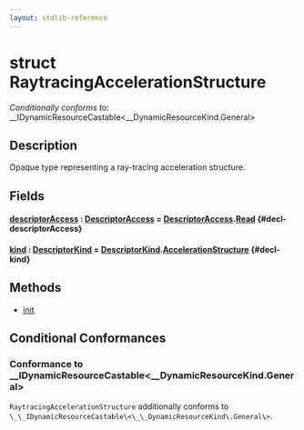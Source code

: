 ```yaml
---
layout: stdlib-reference
---
```


# struct RaytracingAccelerationStructure

*Conditionally conforms to:* \_\_IDynamicResourceCastable\<\_\_DynamicResourceKind\.General\>

## Description

Opaque type representing a ray-tracing acceleration structure.


## Fields

#### [descriptorAccess](/stdlib-reference/types/raytracingaccelerationstructure-0am/descriptoraccess-a) : [DescriptorAccess](/stdlib-reference/types/descriptoraccess-0a/index) = [DescriptorAccess](/stdlib-reference/types/descriptoraccess-0a/index)\.[Read](/stdlib-reference/types/descriptoraccess-0a/index#decl-Read) {#decl-descriptorAccess}
#### [kind](/stdlib-reference/types/raytracingaccelerationstructure-0am/kind) : [DescriptorKind](/stdlib-reference/types/descriptorkind-0a/index) = [DescriptorKind](/stdlib-reference/types/descriptorkind-0a/index)\.[AccelerationStructure](/stdlib-reference/types/descriptorkind-0a/index#decl-AccelerationStructure) {#decl-kind}

## Methods

* [init](/stdlib-reference/types/raytracingaccelerationstructure-0am/init)

## Conditional Conformances

### Conformance to \_\_IDynamicResourceCastable\<\_\_DynamicResourceKind\.General\>
`RaytracingAccelerationStructure` additionally conforms to `\_\_IDynamicResourceCastable\<\_\_DynamicResourceKind\.General\>`.
